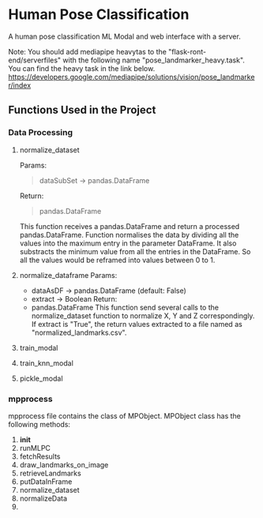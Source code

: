 # Human Pose Classification
A human pose classification ML Modal and web interface with a server.

Note:
You should add mediapipe heavytas to the "flask-ront-end/serverfiles" with the following name "pose_landmarker_heavy.task".
You can find the heavy task in the link below.
https://developers.google.com/mediapipe/solutions/vision/pose_landmarker/index

## Functions Used in the Project
### Data Processing
1. normalize_dataset

   Params:
   
   > dataSubSet -> pandas.DataFrame
   
   Return:
   
   > pandas.DataFrame
   
   This function receives a pandas.DataFrame and return a processed pandas.DataFrame. Function normalises the data by dividing all the values into the maximum entry in the parameter DataFrame. It also substracts the minimum value from all the entries in the DataFrame. So all the values would be reframed into values between 0 to 1.

3. normalize_dataframe
   Params:
   - dataAsDF -> pandas.DataFrame (default: False)
   - extract -> Boolean
   Return:
   - pandas.DataFrame
   This function send several calls to the normalize_dataset function to normalize X, Y and Z correspondingly. If extract is "True", the return values extracted to a file named as "normalized_landmarks.csv".
   
5. train_modal
6. train_knn_modal
7. pickle_modal

### mpprocess
mpprocess file contains the class of MPObject. MPObject class has the following methods:
1. __init__
2. runMLPC
3. fetchResults
4. draw_landmarks_on_image
5. retrieveLandmarks
6. putDataInFrame
7. normalize_dataset
8. normalizeData
9. 
